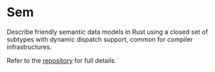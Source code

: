 # Sem

Describe friendly semantic data models in Rust using a closed set of subtypes with dynamic dispatch support, common for compiler infrastructures.

Refer to the [repository](https://github.com/hydroperx/sem.rs) for full details.